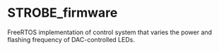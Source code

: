 # STROBE_firmware

FreeRTOS implementation of control system that varies the power and flashing frequency of DAC-controlled LEDs.